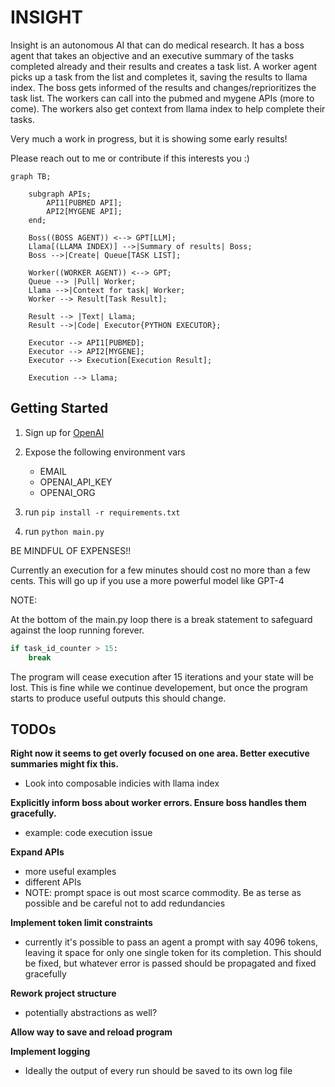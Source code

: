 # INSIGHT

Insight is an autonomous AI that can do medical research. It has a boss agent that takes an objective and an executive summary of the tasks completed already and their results and creates a task list. A worker agent picks up a task from the list and completes it, saving the results to llama index. The boss gets informed of the results and changes/reprioritizes the task list. The workers can call into the pubmed and mygene APIs (more to come). The workers also get context from llama index to help complete their tasks.

Very much a work in progress, but it is showing some early results!

Please reach out to me or contribute if this interests you :)


```mermaid
graph TB;

    subgraph APIs;
        API1[PUBMED API];
        API2[MYGENE API];
    end;

    Boss((BOSS AGENT)) <--> GPT[LLM];
    Llama[(LLAMA INDEX)] -->|Summary of results| Boss;
    Boss -->|Create| Queue[TASK LIST];

    Worker((WORKER AGENT)) <--> GPT;
    Queue --> |Pull| Worker;
    Llama -->|Context for task| Worker;
    Worker --> Result[Task Result];

    Result --> |Text| Llama;
    Result -->|Code| Executor{PYTHON EXECUTOR};

    Executor --> API1[PUBMED];
    Executor --> API2[MYGENE];
    Executor --> Execution[Execution Result];

    Execution --> Llama;
```

## Getting Started

1. Sign up for [OpenAI](https://platform.openai.com/signup)

2. Expose the following environment vars
    - EMAIL
    - OPENAI_API_KEY
    - OPENAI_ORG

3. run `pip install -r requirements.txt`
4. run `python main.py`



BE MINDFUL OF EXPENSES!!

Currently an execution for a few minutes should cost no more than a few cents. This will go up if you use a more powerful model like GPT-4

NOTE:

At the bottom of the main.py loop there is a break statement to safeguard against the loop running forever.


```py
if task_id_counter > 15:
    break
```
 
The program will cease execution after 15 iterations and your state will be lost. This is fine while we continue developement, but once the program starts to produce useful outputs this should change.



## TODOs

**Right now it seems to get overly focused on one area. Better executive summaries might fix this.**

* Look into composable indicies with llama index


**Explicitly inform boss about worker errors. Ensure boss handles them gracefully.**

* example: code execution issue


**Expand APIs**

* more useful examples
* different APIs
* NOTE: prompt space is out most scarce commodity. Be as terse as possible and be careful not to add redundancies


**Implement token limit constraints**

* currently it's possible to pass an agent a prompt with say 4096 tokens, leaving it space for only one single token for its completion. This should be fixed, but whatever error is passed should be propagated and fixed gracefully


**Rework project structure**

* potentially abstractions as well?


**Allow way to save and reload program**


**Implement logging**

* Ideally the output of every run should be saved to its own log file